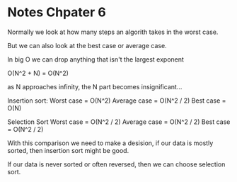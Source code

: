 # Notes Chpater 6

Normally we look at how many steps an algorith takes in the worst case.

But we can also look at the best case or average case.

In big O we can drop anything that isn't the largest exponent

O(N^2 + N) = O(N^2)

as N approaches infinity, the N part becomes insignificant...

Insertion sort:
Worst case = O(N^2)
Average case = O(N^2 / 2)
Best case = O(N)

Selection Sort
Worst case = O(N^2 / 2)
Average case = O(N^2 / 2)
Best case =  O(N^2 / 2)

With this comparison we need to make a desision, if our data is mostly sorted, then insertion sort might be good.

If our data is never sorted or often reversed, then we can choose selection sort.


